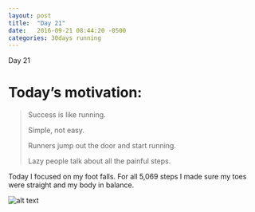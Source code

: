 ```yaml
---
layout: post
title:  "Day 21"
date:   2016-09-21 08:44:20 -0500
categories: 30days running
---
```

Day 21

# Today’s motivation:

> Success is like running.
>
>Simple, not easy.
>
>Runners jump out the door and start running.
>
>Lazy people talk about all the painful steps.
>

Today I focused on my foot falls. For all 5,069 steps I made sure my toes were straight and my body in balance.

![alt text]({{site.baseurl}}/img/day21.jpg "Day 21 - Snapped a screenshot at 5km")
